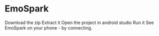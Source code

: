# EmoSpark
 
Download the zip
Extract it
Open the project in android studio
Run it
See EmoSpark on your phone - by connecting.

